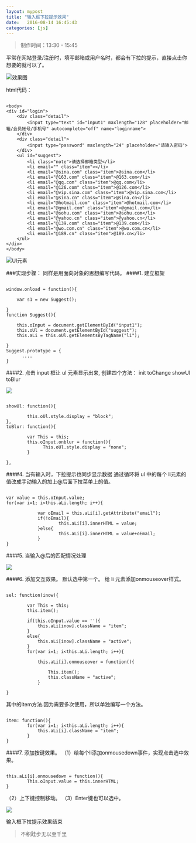 ```yaml
---
layout: mypost
title: "输入框下拉提示效果"
date:   2016-08-14 16:45:43
categories: [js]
---
```


>制作时间：13:30 - 15:45

平常在网站登录/注册时，填写邮箱或用户名时，都会有下拉的提示，直接点击你想要的就可以了。


![效果图](http://upload-images.jianshu.io/upload_images/2376873-dc52ee9434329bdd.gif?imageMogr2/auto-orient/strip)

html代码：

```

<body>
<div id="login">
	<div class="detail">
		<input type="text" id="input1" maxlength="128" placeholder="邮箱/会员帐号/手机号" autocomplete="off" name="loginname">
	</div>
	<div class="detail">
		<input type="password" maxlength="24" placeholder="请输入密码">
	</div>
	<ul id="suggest">
		<li class="note">请选择邮箱类型</li>
		<li email="" class="item"></li>
		<li email="@sina.com" class="item">@sina.com</li>
        <li email="@163.com" class="item">@163.com</li>
        <li email="@qq.com" class="item">@qq.com</li>
        <li email="@126.com" class="item">@126.com</li>
        <li email="@vip.sina.com" class="item">@vip.sina.com</li>
        <li email="@sina.cn" class="item">@sina.cn</li>
        <li email="@hotmail.com" class="item">@hotmail.com</li>
        <li email="@gmail.com" class="item">@gmail.com</li>
        <li email="@sohu.com" class="item">@sohu.com</li>
        <li email="@yahoo.cn" class="item">@yahoo.cn</li>
        <li email="@139.com" class="item">@139.com</li>
        <li email="@wo.com.cn" class="item">@wo.com.cn</li>
        <li email="@189.cn" class="item">@189.cn</li>
	</ul>
</div>
</body>
```


![Ul元素](http://upload-images.jianshu.io/upload_images/2376873-5bff3fd3f91e43bb.png?imageMogr2/auto-orient/strip%7CimageView2/2/w/1240)

###实现步骤：
同样是用面向对象的思想编写代码。
####1.  建立框架

```

window.onload = function(){

	var s1 = new Suggest();

}
function Suggest(){

	this.oInput = document.getElementById("input1");
	this.oUl = document.getElementById("suggest");
	this.aLi = this.oUl.getElementsByTagName("li");

}
Suggest.prototype = {
      ....
}
```

####2.  点击 input 框让 ul 元素显示出来,
创建四个方法：
init
toChange
showUl
toBlur


![](http://upload-images.jianshu.io/upload_images/2376873-657a3fad2a467c32.png?imageMogr2/auto-orient/strip%7CimageView2/2/w/1240)

```

showUl: function(){

	    this.oUl.style.display = "block";
},
toBlur: function(){

		var This = this;
		this.oInput.onblur = function(){
		      This.oUl.style.display = "none";
		}

},
```

####4.  当有输入时，下拉提示也同步显示数据
通过循环将 ul 中的每个 li元素的值改成手动输入的加上@后面下拉菜单上的值。

```

var value = this.oInput.value;
for(var i=1; i<this.aLi.length; i++){

			var oEmail = this.aLi[i].getAttribute("email");
			if(!oEmail){
					this.aLi[i].innerHTML = value;
			}else{
					this.aLi[i].innerHTML = value+oEmail;
			}
}
```

####5.  当输入@后的匹配情况处理

![](http://upload-images.jianshu.io/upload_images/2376873-8878b5b73daec89c.png?imageMogr2/auto-orient/strip%7CimageView2/2/w/1240)

####6.  添加交互效果。
默认选中第一个。
给 li 元素添加onmouseover样式。

```

sel: function(inow){

		var This = this;
		this.item();

		if(this.oInput.value == ''){
			this.aLi[inow].className = "item";
		}
		else{
			this.aLi[inow].className = "active";
		}
		for(var i=1; i<this.aLi.length; i++){

			this.aLi[i].onmouseover = function(){

				This.item();
				this.className = "active";
			}

}
```

其中的item方法.因为需要多次使用，所以单独编写一个方法。

```

item: function(){
		for(var i=1; i<this.aLi.length; i++){
			this.aLi[i].className = "item";
		}
}
```

####7.  添加按键效果。
（1）给每个li添加onmousedown事件，实现点击选中效果。

```

this.aLi[i].onmousedown = function(){
		This.oInput.value = this.innerHTML;
}
```
（2）上下键控制移动。
（3）Enter键也可以选中。

![](http://upload-images.jianshu.io/upload_images/2376873-1643a43aa171c4e0.png?imageMogr2/auto-orient/strip%7CimageView2/2/w/1240)

输入框下拉提示效果结束


>不积跬步无以至千里
